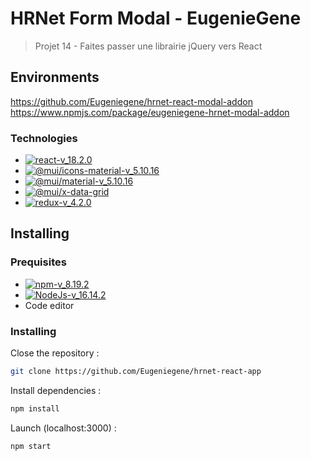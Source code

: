 # HRNet Form Modal - EugenieGene

> Projet 14 - Faites passer une librairie jQuery vers React

## Environments

https://github.com/Eugeniegene/hrnet-react-modal-addon
https://www.npmjs.com/package/eugeniegene-hrnet-modal-addon

### Technologies 

- [![react-v_18.2.0](https://img.shields.io/badge/NodeJs-v_16.14.2-61dafb)](https://fr.reactjs.org/)
- [![@mui/icons-material-v_5.10.16](https://img.shields.io/badge/NodeJs-v_16.14.2-blue)](https://mui.com/material-ui/material-icons/)
- [![@mui/material-v_5.10.16](https://img.shields.io/badge/NodeJs-v_16.14.2-blue)](https://mui.com/x/react-data-grid/)
- [![@mui/x-data-grid](https://img.shields.io/badge/NodeJs-v_16.14.2-blue)](https://mui.com/x/react-data-grid/)
- [![redux-v_4.2.0](https://img.shields.io/badge/NodeJs-v_16.14.2-purple)](https://react-redux.js.org/)

## Installing 

### Prequisites
- [![npm-v_8.19.2](https://img.shields.io/badge/npm-v_8.19.2-green)](https://docs.npmjs.com/)
- [![NodeJs-v_16.14.2](https://img.shields.io/badge/NodeJs-v_16.14.2-orange)](https://nodejs.org/en/docs/)
- Code editor

### Installing 

Close the repository :

```bash
git clone https://github.com/Eugeniegene/hrnet-react-app
``` 

Install dependencies : 
```bash
npm install
```

Launch (localhost:3000) :
```bash
npm start
```
